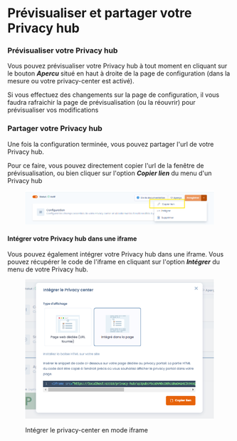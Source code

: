 # Prévisualiser et partager votre Privacy hub

### Prévisualiser votre Privacy hub

Vous pouvez prévisualiser votre Privacy hub à tout moment en cliquant sur le bouton _**Apercu**_ situé en haut à droite de la page de configuration (dans la mesure ou votre privacy-center est activé).&#x20;

Si vous effectuez des changements sur la page de configuration, il vous faudra rafraichir la page de prévisualisation (ou la réouvrir) pour prévisualiser vos modifications

### Partager votre Privacy hub

Une fois la configuration terminée, vous pouvez partager l'url de votre Privacy hub.

Pour ce faire, vous pouvez directement copier l'url de la fenêtre de prévisualisation, ou bien cliquer sur l'option _**Copier lien**_ du menu d'un Privacy hub

<figure><img src="../../.gitbook/assets/image (402).png" alt=""><figcaption></figcaption></figure>

#### Intégrer votre Privacy hub dans une iframe

Vous pouvez également intégrer votre Privacy hub dans une iframe. Vous pouvez récupérer le code de l'iframe en cliquant sur l'option _**Intégrer**_ du menu de votre Privacy hub.

<figure><img src="../../.gitbook/assets/image (403).png" alt=""><figcaption><p>Intégrer le privacy-center en mode iframe</p></figcaption></figure>

